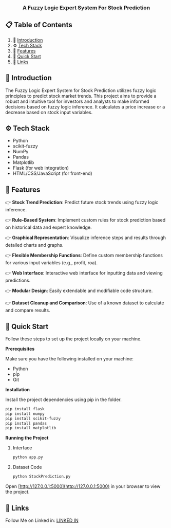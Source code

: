 <div align="center">
  <!-- <br />
    <a href="https://youtu.be/ZqEa8fTxypQ?feature=shared" target="_blank">
      <img src="https://github.com/adrianhajdin/project_threejs_ai/assets/151519281/a7ad05c5-28a5-423f-b6ac-c98f8a5c428a" alt="Project Banner">
    </a>
  <br /> -->
 
  <!-- <div>
    <img src="https://img.shields.io/badge/-React_JS-black?style=for-the-badge&logoColor=white&logo=react&color=61DAFB" alt="react.js" />
    <img src="https://img.shields.io/badge/-Three_JS-black?style=for-the-badge&logoColor=white&logo=threedotjs&color=000000" alt="three.js" />
    <img src="https://img.shields.io/badge/-Tailwind_CSS-black?style=for-the-badge&logoColor=white&logo=tailwindcss&color=06B6D4" alt="tailwindcss" />
  </div> -->

  <h3 align="center">A Fuzzy Logic Expert System For Stock Prediction</h3>

</div>

## 📋 <a name="table">Table of Contents</a>

1. 🤖 [Introduction](#introduction)
2. ⚙️ [Tech Stack](#tech-stack)
3. 🔋 [Features](#features)
4. 🤸 [Quick Start](#quick-start)
5. 🔗 [Links](#links)



## <a name="introduction">🤖 Introduction</a>

The Fuzzy Logic Expert System for Stock Prediction utilizes fuzzy logic principles to predict stock market trends. This project aims to provide a robust and intuitive tool for investors and analysts to make informed decisions based on fuzzy logic inference.
It calculates a price increase or a decrease based on stock input variables. 

## <a name="tech-stack">⚙️ Tech Stack</a>

- Python
- scikit-fuzzy
- NumPy
- Pandas
- Matplotlib
- Flask (for web integration)
- HTML/CSS/JavaScript (for front-end)


## <a name="features">🔋 Features</a>

👉 **Stock Trend Prediction**: Predict future stock trends using fuzzy logic inference.

👉 **Rule-Based System**: Implement custom rules for stock prediction based on historical data and expert knowledge.

👉 **Graphical Representation**: Visualize inference steps and results through detailed charts and graphs.

👉 **Flexible Membership Functions**: Define custom membership functions for various input variables (e.g., profit, roa).

👉 **Web Interface**: Interactive web interface for inputting data and viewing predictions.

👉 **Modular Design**: Easily extendable and modifiable code structure.

👉 **Dataset Cleanup and Comparison**: Use of a known dataset to calculate and compare results.


## <a name="quick-start">🤸 Quick Start</a>

Follow these steps to set up the project locally on your machine.

**Prerequisites**

Make sure you have the following installed on your machine:

- Python
- pip
- Git

**Installation**

Install the project dependencies using pip in the folder.

```bash
pip install flask
pip install numpy
pip install scikit-fuzzy
pip install pandas
pip install matplotlib
```

**Running the Project**

1. Interface
   ```bash
   python app.py
   ```
2. Dataset Code
   ```bash
   python StockPrediction.py
   ```

Open [http://127.0.0.1:5000](http://127.0.0.1:5000) in your browser to view the project.

</details>

## <a name="links">🔗 Links</a>

Follow Me on Linked in: [LINKED IN](https://www.linkedin.com/in/hrayr-derbedrossian/)

